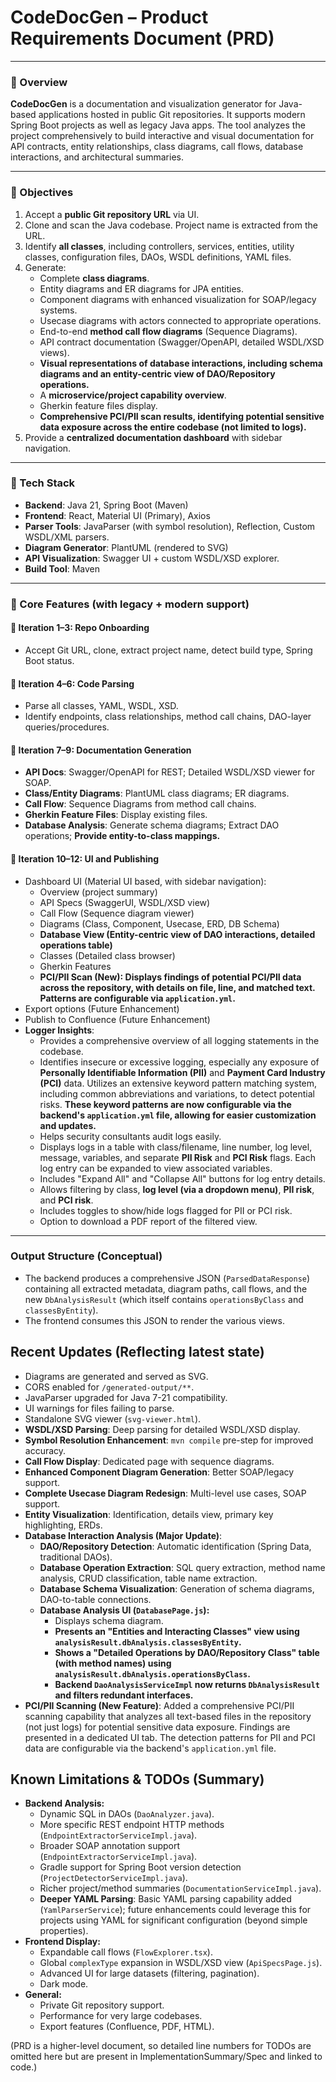 # CodeDocGen – Product Requirements Document (PRD)

---

### 📌 Overview

**CodeDocGen** is a documentation and visualization generator for Java-based applications hosted in public Git repositories. It supports modern Spring Boot projects as well as legacy Java apps. The tool analyzes the project comprehensively to build interactive and visual documentation for API contracts, entity relationships, class diagrams, call flows, database interactions, and architectural summaries.

---

### 🎯 Objectives

1.  Accept a **public Git repository URL** via UI.
2.  Clone and scan the Java codebase. Project name is extracted from the URL.
3.  Identify **all classes**, including controllers, services, entities, utility classes, configuration files, DAOs, WSDL definitions, YAML files.
4.  Generate:
    *   Complete **class diagrams**.
    *   Entity diagrams and ER diagrams for JPA entities.
    *   Component diagrams with enhanced visualization for SOAP/legacy systems.
    *   Usecase diagrams with actors connected to appropriate operations.
    *   End-to-end **method call flow diagrams** (Sequence Diagrams).
    *   API contract documentation (Swagger/OpenAPI, detailed WSDL/XSD views).
    *   **Visual representations of database interactions, including schema diagrams and an entity-centric view of DAO/Repository operations.**
    *   A **microservice/project capability overview**.
    *   Gherkin feature files display.
    *   **Comprehensive PCI/PII scan results, identifying potential sensitive data exposure across the entire codebase (not limited to logs).**
5.  Provide a **centralized documentation dashboard** with sidebar navigation.

---

### 🧱 Tech Stack

*   **Backend**: Java 21, Spring Boot (Maven)
*   **Frontend**: React, Material UI (Primary), Axios
*   **Parser Tools**: JavaParser (with symbol resolution), Reflection, Custom WSDL/XML parsers.
*   **Diagram Generator**: PlantUML (rendered to SVG)
*   **API Visualization**: Swagger UI + custom WSDL/XSD explorer.
*   **Build Tool**: Maven

---

### 🔁 Core Features (with legacy + modern support)

#### 🔹 Iteration 1–3: Repo Onboarding
*   Accept Git URL, clone, extract project name, detect build type, Spring Boot status.

#### 🔹 Iteration 4–6: Code Parsing
*   Parse all classes, YAML, WSDL, XSD.
*   Identify endpoints, class relationships, method call chains, DAO-layer queries/procedures.

#### 🔹 Iteration 7–9: Documentation Generation
*   **API Docs**: Swagger/OpenAPI for REST; Detailed WSDL/XSD viewer for SOAP.
*   **Class/Entity Diagrams**: PlantUML class diagrams; ER diagrams.
*   **Call Flow**: Sequence Diagrams from method call chains.
*   **Gherkin Feature Files**: Display existing files.
*   **Database Analysis**: Generate schema diagrams; Extract DAO operations; **Provide entity-to-class mappings.**

#### 🔹 Iteration 10–12: UI and Publishing
*   Dashboard UI (Material UI based, with sidebar navigation):
    *   Overview (project summary)
    *   API Specs (SwaggerUI, WSDL/XSD view)
    *   Call Flow (Sequence diagram viewer)
    *   Diagrams (Class, Component, Usecase, ERD, DB Schema)
    *   **Database View (Entity-centric view of DAO interactions, detailed operations table)**
    *   Classes (Detailed class browser)
    *   Gherkin Features
    *   **PCI/PII Scan (New): Displays findings of potential PCI/PII data across the repository, with details on file, line, and matched text. Patterns are configurable via `application.yml`.**
*   Export options (Future Enhancement)
*   Publish to Confluence (Future Enhancement)
*   **Logger Insights**:
    *   Provides a comprehensive overview of all logging statements in the codebase.
    *   Identifies insecure or excessive logging, especially any exposure of **Personally Identifiable Information (PII)** and **Payment Card Industry (PCI)** data. Utilizes an extensive keyword pattern matching system, including common abbreviations and variations, to detect potential risks. **These keyword patterns are now configurable via the backend's `application.yml` file, allowing for easier customization and updates.**
    *   Helps security consultants audit logs easily.
    *   Displays logs in a table with class/filename, line number, log level, message, variables, and separate **PII Risk** and **PCI Risk** flags. Each log entry can be expanded to view associated variables.
    *   Includes "Expand All" and "Collapse All" buttons for log entry details.
    *   Allows filtering by class, **log level (via a dropdown menu)**, **PII risk**, and **PCI risk**.
    *   Includes toggles to show/hide logs flagged for PII or PCI risk.
    *   Option to download a PDF report of the filtered view.

---

### Output Structure (Conceptual)
- The backend produces a comprehensive JSON (`ParsedDataResponse`) containing all extracted metadata, diagram paths, call flows, and the new `DbAnalysisResult` (which itself contains `operationsByClass` and `classesByEntity`).
- The frontend consumes this JSON to render the various views.

## Recent Updates (Reflecting latest state)
- Diagrams are generated and served as SVG.
- CORS enabled for `/generated-output/**`.
- JavaParser upgraded for Java 7-21 compatibility.
- UI warnings for files failing to parse.
- Standalone SVG viewer (`svg-viewer.html`).
- **WSDL/XSD Parsing**: Deep parsing for detailed WSDL/XSD display.
- **Symbol Resolution Enhancement**: `mvn compile` pre-step for improved accuracy.
- **Call Flow Display**: Dedicated page with sequence diagrams.
- **Enhanced Component Diagram Generation**: Better SOAP/legacy support.
- **Complete Usecase Diagram Redesign**: Multi-level use cases, SOAP support.
- **Entity Visualization**: Identification, details view, primary key highlighting, ERDs.
- **Database Interaction Analysis (Major Update)**:
    *   **DAO/Repository Detection**: Automatic identification (Spring Data, traditional DAOs).
    *   **Database Operation Extraction**: SQL query extraction, method name analysis, CRUD classification, table name extraction.
    *   **Database Schema Visualization**: Generation of schema diagrams, DAO-to-table connections.
    *   **Database Analysis UI (`DatabasePage.js`):**
        *   Displays schema diagram.
        *   **Presents an "Entities and Interacting Classes" view using `analysisResult.dbAnalysis.classesByEntity`.**
        *   **Shows a "Detailed Operations by DAO/Repository Class" table (with method names) using `analysisResult.dbAnalysis.operationsByClass`.**
        *   **Backend `DaoAnalysisServiceImpl` now returns `DbAnalysisResult` and filters redundant interfaces.**
- **PCI/PII Scanning (New Feature)**: Added a comprehensive PCI/PII scanning capability that analyzes all text-based files in the repository (not just logs) for potential sensitive data exposure. Findings are presented in a dedicated UI tab. The detection patterns for PII and PCI data are configurable via the backend's `application.yml` file.

## Known Limitations & TODOs (Summary)

*   **Backend Analysis:**
    *   Dynamic SQL in DAOs (`DaoAnalyzer.java`).
    *   More specific REST endpoint HTTP methods (`EndpointExtractorServiceImpl.java`).
    *   Broader SOAP annotation support (`EndpointExtractorServiceImpl.java`).
    *   Gradle support for Spring Boot version detection (`ProjectDetectorServiceImpl.java`).
    *   Richer project/method summaries (`DocumentationServiceImpl.java`).
    *   **Deeper YAML Parsing**: Basic YAML parsing capability added (`YamlParserService`); future enhancements could leverage this for projects using YAML for significant configuration (beyond simple properties).
*   **Frontend Display:**
    *   Expandable call flows (`FlowExplorer.tsx`).
    *   Global `complexType` expansion in WSDL/XSD view (`ApiSpecsPage.js`).
    *   Advanced UI for large datasets (filtering, pagination).
    *   Dark mode.
*   **General:**
    *   Private Git repository support.
    *   Performance for very large codebases.
    *   Export features (Confluence, PDF, HTML).

(PRD is a higher-level document, so detailed line numbers for TODOs are omitted here but are present in ImplementationSummary/Spec and linked to code.)
